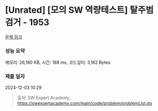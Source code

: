 # [Unrated] [모의 SW 역량테스트] 탈주범 검거 - 1953 

[문제 링크](https://swexpertacademy.com/main/code/problem/problemDetail.do?contestProbId=AV5PpLlKAQ4DFAUq) 

### 성능 요약

메모리: 26,180 KB, 시간: 188 ms, 코드길이: 3,182 Bytes

### 제출 일자

2024-12-03 10:29



> 출처: SW Expert Academy, https://swexpertacademy.com/main/code/problem/problemList.do